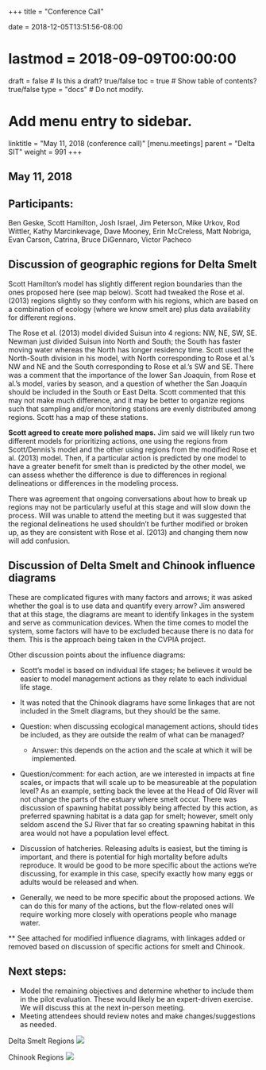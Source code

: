 +++
title = "Conference Call"

date = 2018-12-05T13:51:56-08:00
# lastmod = 2018-09-09T00:00:00

draft = false  # Is this a draft? true/false
toc = true  # Show table of contents? true/false
type = "docs"  # Do not modify.

# Add menu entry to sidebar.
linktitle = "May 11, 2018 (conference call)"
[menu.meetings]
  parent = "Delta SIT"
  weight = 991
+++

## May 11, 2018

## Participants: 
Ben Geske, Scott Hamilton, Josh Israel, Jim Peterson, Mike Urkov, Rod Wittler, Kathy Marcinkevage, Dave Mooney, Erin McCreless, Matt Nobriga, Evan Carson, Catrina, Bruce DiGennaro, Victor Pacheco


## Discussion of geographic regions for Delta Smelt

Scott Hamilton’s model has slightly different region boundaries than the ones proposed here (see map below). Scott had tweaked the Rose et al. (2013) regions slightly so they conform with his regions, which are based on a combination of ecology (where we know smelt are) plus data availability for different regions.

The Rose et al. (2013) model divided Suisun into 4 regions: NW, NE, SW, SE. Newman just divided Suisun into North and South; the South has faster moving water whereas the North has longer residency time. Scott used the North-South division in his model, with North corresponding to Rose et al.’s NW and NE and the South corresponding to Rose et al.’s SW and SE. There was a comment that the importance of the lower San Joaquin, from Rose et al.’s model, varies by season, and a question of whether the San Joaquin should be included in the South or East Delta. Scott commented that this may not make much difference, and it may be better to organize regions such that sampling and/or monitoring stations are evenly distributed among regions. Scott has a map of these stations.

**Scott agreed to create more polished maps.** Jim said we will likely run two different models for prioritizing actions, one using the regions from Scott/Dennis’s model and the other using regions from the modified Rose et al. (2013) model. Then, if a particular action is predicted by one model to have a greater benefit for smelt than is predicted by the other model, we can assess whether the difference is due to differences in regional delineations or differences in the modeling process. 

There was agreement that ongoing conversations about how to break up regions may not be particularly useful at this stage and will slow down the process. Will was unable to attend the meeting but it was suggested that the regional delineations he used shouldn’t be further modified or broken up, as they are consistent with Rose et al. (2013) and changing them now will add confusion. 


## Discussion of Delta Smelt and Chinook influence diagrams

These are complicated figures with many factors and arrows; it was asked whether the goal is to use data and quantify every arrow? Jim answered that at this stage, the diagrams are meant to identify linkages in the system and serve as communication devices. When the time comes to model the system, some factors will have to be excluded because there is no data for them. This is the approach being taken in the CVPIA project.  

Other discussion points about the influence diagrams:

- Scott’s model is based on individual life stages; he believes it would be easier to model management actions as they relate to each individual life stage. 

- It was noted that the Chinook diagrams have some linkages that are not included in the Smelt diagrams, but they should be the same. 
- Question: when discussing ecological management actions, should tides be included, as they are outside the realm of what can be managed?
    - Answer: this depends on the action and the scale at which it will be implemented.
- Question/comment: for each action, are we interested in impacts at fine scales, or impacts that will scale up to be measureable at the population level? As an example, setting back the levee at the Head of Old River will not change the parts of the estuary where smelt occur. There was discussion of spawning habitat possibly being affected by this action, as preferred spawning habitat is a data gap for smelt; however, smelt only seldom ascend the SJ River that far so creating spawning habitat in this area would not have a population level effect.  
- Discussion of hatcheries. Releasing adults is easiest, but the timing is important, and there is potential for high mortality before adults reproduce. It would be good to be more specific about the actions we’re discussing, for example in this case, specify exactly how many eggs or adults would be released and when.
- Generally, we need to be more specific about the proposed actions. We can do this for many of the actions, but the flow-related ones will require working more closely with operations people who manage water. 

** See attached for modified influence diagrams, with linkages added or removed based on discussion of specific actions for smelt and Chinook.

## Next steps:
- Model the remaining objectives and determine whether to include them in the pilot evaluation. These would likely be an expert-driven exercise. We will discuss this at the next in-person meeting.
- Meeting attendees should review notes and make changes/suggestions as needed.

Delta Smelt Regions
![](/img/2018-05-11-pic1.png)

Chinook Regions
![](/img/2018-05-11-pic2.png)

